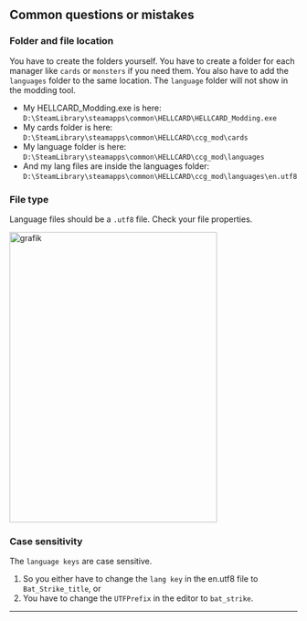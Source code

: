 ## Common questions or mistakes

### Folder and file location

You have to create the folders yourself. You have to create a folder for each manager like `cards` or `monsters` if you need them. You also have to add the `languages` folder to the same location. The `language` folder will not show in the modding tool.
- My HELLCARD_Modding.exe is here: `D:\SteamLibrary\steamapps\common\HELLCARD\HELLCARD_Modding.exe`
- My cards folder is here: `D:\SteamLibrary\steamapps\common\HELLCARD\ccg_mod\cards`
- My language folder is here: `D:\SteamLibrary\steamapps\common\HELLCARD\ccg_mod\languages`
- And my lang files are inside the languages folder: `D:\SteamLibrary\steamapps\common\HELLCARD\ccg_mod\languages\en.utf8`

### File type

Language files should be a `.utf8` file. Check your file properties.

<img width="363" height="509" alt="grafik" src="https://github.com/user-attachments/assets/05763e1e-5217-42ed-a01a-95762fc7679b" />

### Case sensitivity

The `language keys` are case sensitive. 
1. So you either have to change the `lang key` in the en.utf8 file to `Bat_Strike_title`, or
2. You have to change the `UTFPrefix` in the editor to `bat_strike`.

---
